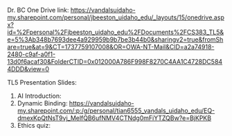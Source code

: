 Dr. BC One Drive link: https://vandalsuidaho-my.sharepoint.com/personal/jbeeston_uidaho_edu/_layouts/15/onedrive.aspx?id=%2Fpersonal%2Fjbeeston_uidaho_edu%2FDocuments%2FCS383_TL5&e=5%3Ab348b7693dee4a929959b9b7be3b44b0&sharingv2=true&fromShare=true&at=9&CT=1737759107008&OR=OWA-NT-Mail&CID=a2a74918-2480-c9af-a0f1-13d0f6acaf30&FolderCTID=0x012000A786F998F8270C4AA1C4728DC5844DDD&view=0

TL5 Presentation Slides:
1. AI Introduction:
2. Dynamic Binding: https://vandalsuidaho-my.sharepoint.com/:p:/g/personal/tian6555_vandals_uidaho_edu/EQ-dmexKpQtNsT9vj_MelfQB6ufNMV4CTNdg0mFiYTZQBw?e=BjKPKB
4. Ethics quiz:
